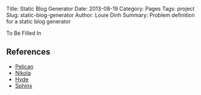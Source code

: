 Title: Static Blog Generator
Date: 2013-08-19
Category: Pages
Tags: project
Slug: static-blog-generator
Author: Louie Dinh
Summary: Problem definition for a static blog generator

To Be Filled In

References
-----------

* [Pelican](http://blog.getpelican.com/)
* [Nikola](http://getnikola.com/)
* [Hyde](http://hyde.github.io/)
* [Sphinx](http://sphinx-doc.org/)

